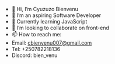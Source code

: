 - 👋 Hi, I’m Cyuzuzo Bienvenu
- 👀 I’m an aspiring Software Developer
- 🌱 Currently learning JavaScript
- 💞️ I’m looking to collaborate on front-end 
- 📫 How to reach me:
- Email: cbienvenu007@gmail.com
- Tel: +250782218136
- Discord: bien_venu

<!---
jwben1/jwben1 is a ✨ special ✨ repository because its `README.md` (this file) appears on your GitHub profile.
You can click the Preview link to take a look at your changes.
--->
